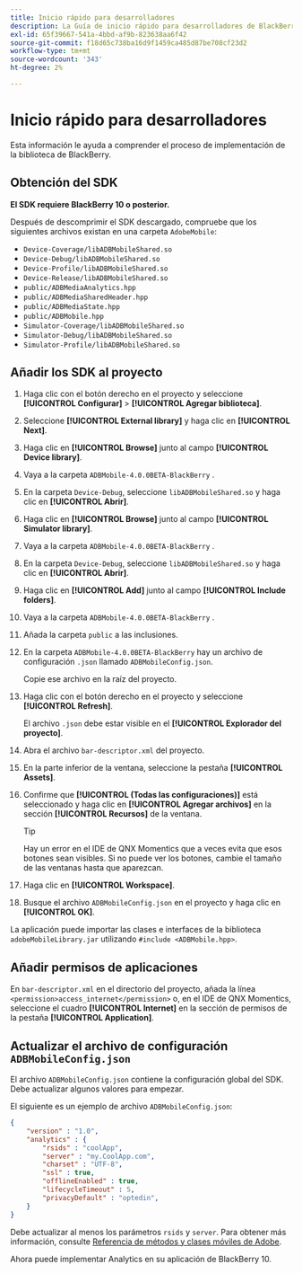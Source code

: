 ```yaml
---
title: Inicio rápido para desarrolladores
description: La Guía de inicio rápido para desarrolladores de BlackBerry le ayuda a comprender el proceso de implementación de la biblioteca de BlackBerry para Adobe Mobile Services.
exl-id: 65f39667-541a-4bbd-af9b-823638aa6f42
source-git-commit: f18d65c738ba16d9f1459ca485d87be708cf23d2
workflow-type: tm+mt
source-wordcount: '343'
ht-degree: 2%

---
```


# Inicio rápido para desarrolladores

Esta información le ayuda a comprender el proceso de implementación de la biblioteca de BlackBerry.

## Obtención del SDK  

**El SDK requiere BlackBerry 10 o posterior.**

Después de descomprimir el SDK descargado, compruebe que los siguientes archivos existan en una carpeta `AdobeMobile`:

* `Device-Coverage/libADBMobileShared.so`
* `Device-Debug/libADBMobileShared.so`
* `Device-Profile/libADBMobileShared.so`
* `Device-Release/libADBMobileShared.so`
* `public/ADBMediaAnalytics.hpp`
* `public/ADBMediaSharedHeader.hpp`
* `public/ADBMediaState.hpp`
* `public/ADBMobile.hpp`
* `Simulator-Coverage/libADBMobileShared.so`
* `Simulator-Debug/libADBMobileShared.so`
* `Simulator-Profile/libADBMobileShared.so`

## Añadir los SDK al proyecto

1. Haga clic con el botón derecho en el proyecto y seleccione **[!UICONTROL Configurar]** > **[!UICONTROL Agregar biblioteca]**.
1. Seleccione **[!UICONTROL External library]** y haga clic en **[!UICONTROL Next]**.
1. Haga clic en **[!UICONTROL Browse]** junto al campo **[!UICONTROL Device library]**.
1. Vaya a la carpeta `ADBMobile-4.0.0BETA-BlackBerry` .
1. En la carpeta `Device-Debug`, seleccione `libADBMobileShared.so` y haga clic en **[!UICONTROL Abrir]**.
1. Haga clic en **[!UICONTROL Browse]** junto al campo **[!UICONTROL Simulator library]**.
1. Vaya a la carpeta `ADBMobile-4.0.0BETA-BlackBerry` .
1. En la carpeta `Device-Debug`, seleccione `libADBMobileShared.so` y haga clic en **[!UICONTROL Abrir]**.
1. Haga clic en **[!UICONTROL Add]** junto al campo **[!UICONTROL Include folders]**.
1. Vaya a la carpeta `ADBMobile-4.0.0BETA-BlackBerry` .
1. Añada la carpeta `public` a las inclusiones.
1. En la carpeta `ADBMobile-4.0.0BETA-BlackBerry` hay un archivo de configuración `.json` llamado `ADBMobileConfig.json`.

   Copie ese archivo en la raíz del proyecto.
1. Haga clic con el botón derecho en el proyecto y seleccione **[!UICONTROL Refresh]**.

   El archivo `.json` debe estar visible en el **[!UICONTROL Explorador del proyecto]**.
1. Abra el archivo `bar-descriptor.xml` del proyecto.
1. En la parte inferior de la ventana, seleccione la pestaña **[!UICONTROL Assets]**.
1. Confirme que **[!UICONTROL (Todas las configuraciones)]** está seleccionado y haga clic en **[!UICONTROL Agregar archivos]** en la sección **[!UICONTROL Recursos]** de la ventana.
   >[!TIP]
   >
   >Hay un error en el IDE de QNX Momentics que a veces evita que esos botones sean visibles. Si no puede ver los botones, cambie el tamaño de las ventanas hasta que aparezcan.

1. Haga clic en **[!UICONTROL Workspace]**.
1. Busque el archivo `ADBMobileConfig.json` en el proyecto y haga clic en **[!UICONTROL OK]**.

La aplicación puede importar las clases e interfaces de la biblioteca `adobeMobileLibrary.jar` utilizando `#include <ADBMobile.hpp>`.

## Añadir permisos de aplicaciones

En `bar-descriptor.xml` en el directorio del proyecto, añada la línea `<permission>access_internet</permission>` o, en el IDE de QNX Momentics, seleccione el cuadro **[!UICONTROL Internet]** en la sección de permisos de la pestaña **[!UICONTROL Application]**.

## Actualizar el archivo de configuración `ADBMobileConfig.json`

El archivo `ADBMobileConfig.json` contiene la configuración global del SDK. Debe actualizar algunos valores para empezar.

El siguiente es un ejemplo de archivo `ADBMobileConfig.json`:

```json
{
    "version" : "1.0",
    "analytics" : {
        "rsids" : "coolApp",
        "server" : "my.CoolApp.com",
        "charset" : "UTF-8",
        "ssl" : true,
        "offlineEnabled" : true,
        "lifecycleTimeout" : 5,
        "privacyDefault" : "optedin",
    }
}
```

Debe actualizar al menos los parámetros `rsids` y `server`. Para obtener más información, consulte [Referencia de métodos y clases móviles de Adobe](/help/blackberry/methods.md).

Ahora puede implementar Analytics en su aplicación de BlackBerry 10.
